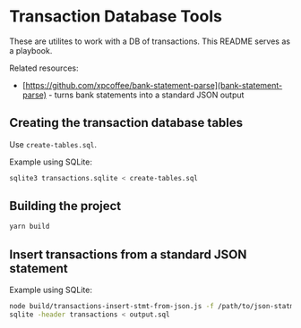 # Transaction Database Tools

These are utilites to work with a DB of transactions. This README serves as a playbook.

Related resources:

- [https://github.com/xpcoffee/bank-statement-parse](bank-statement-parse) - turns bank statements into a standard JSON output

## Creating the transaction database tables

Use `create-tables.sql`.

Example using SQLite:

```bash
sqlite3 transactions.sqlite < create-tables.sql
```

## Building the project

```bash
yarn build
```

## Insert transactions from a standard JSON statement

Example using SQLite:

```bash
node build/transactions-insert-stmt-from-json.js -f /path/to/json-statment.json > output.sql
sqlite -header transactions < output.sql
```
